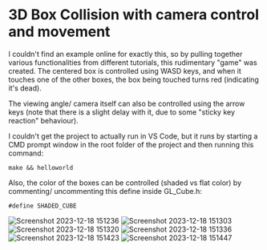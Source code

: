 # 3D Box Collision with camera control and movement

I couldn't find an example online for exactly this, so by pulling together various functionalities from different tutorials, this rudimentary "game" was created. The centered box is controlled using WASD keys, and when it touches one of the other boxes, the box being touched turns red (indicating it's dead).

The viewing angle/ camera itself can also be controlled using the arrow keys (note that there is a slight delay with it, due to some "sticky key reaction" behaviour).

I couldn't get the project to actually run in VS Code, but it runs by starting a CMD prompt window in the root folder of the project and then running this command:
```
make && helloworld
```
Also, the color of the boxes can be controlled (shaded vs flat color) by commenting/ uncommenting this define inside GL_Cube.h:
```
#define SHADED_CUBE
```

![Screenshot 2023-12-18 151236](https://github.com/Shardss/box_collission/assets/12223453/40ef9a4b-6088-4fce-bf8f-bbdb858b52ba)
![Screenshot 2023-12-18 151303](https://github.com/Shardss/box_collission/assets/12223453/86c7dc90-ad12-42c5-82f7-654a3be71ae4)
![Screenshot 2023-12-18 151320](https://github.com/Shardss/box_collission/assets/12223453/0cf759b5-c899-4057-8639-df3008b1fd1a)
![Screenshot 2023-12-18 151336](https://github.com/Shardss/box_collission/assets/12223453/40ea42d7-b5a1-4b27-b4cf-5ad63b59bb9a)
![Screenshot 2023-12-18 151423](https://github.com/Shardss/box_collission/assets/12223453/fc849287-116e-4dca-8cc7-ad2f005afe37)
![Screenshot 2023-12-18 151447](https://github.com/Shardss/box_collission/assets/12223453/0acc12f1-16fe-4b74-a349-945afee2cc97)





